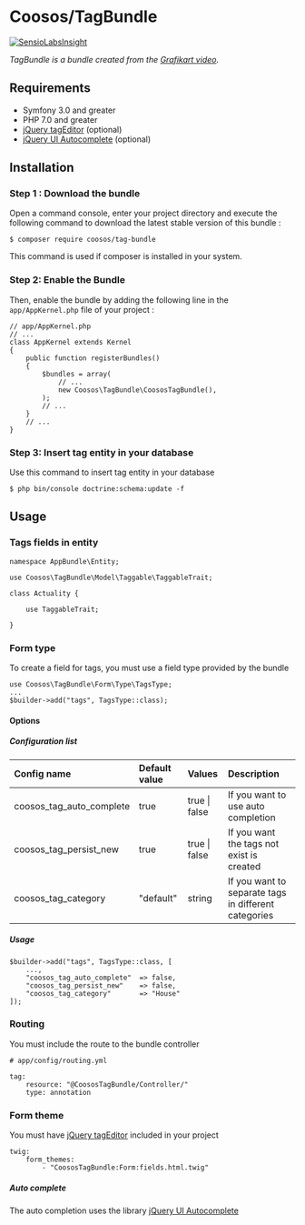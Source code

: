 # Coosos/TagBundle

[![SensioLabsInsight](https://insight.sensiolabs.com/projects/15b5ca2c-ff07-46e0-b258-da8218961e12/mini.png)](https://insight.sensiolabs.com/projects/15b5ca2c-ff07-46e0-b258-da8218961e12)

_TagBundle is a bundle created from the 
[Grafikart video](https://www.grafikart.fr/tutoriels/symfony/tags-form-type-882)._

## Requirements

* Symfony 3.0 and greater
* PHP 7.0 and greater
* [jQuery tagEditor](https://github.com/Pixabay/jQuery-tagEditor) (optional)
* [jQuery UI Autocomplete](https://jqueryui.com/autocomplete/) (optional)

## Installation

### Step 1 : Download the bundle

Open a command console, enter your project directory and execute the
following command to download the latest stable version of this bundle :

    $ composer require coosos/tag-bundle
    
This command is used if composer is installed in your system.

### Step 2: Enable the Bundle

Then, enable the bundle by adding the following line in the ``app/AppKernel.php``
file of your project :

    // app/AppKernel.php
    // ...
    class AppKernel extends Kernel
    {
        public function registerBundles()
        {
            $bundles = array(
                // ...
                new Coosos\TagBundle\CoososTagBundle(),
            );
            // ...
        }
        // ...
    }

### Step 3: Insert tag entity in your database 

Use this command to insert tag entity in your database

    $ php bin/console doctrine:schema:update -f
    
## Usage

### Tags fields in entity

    namespace AppBundle\Entity;
    
    use Coosos\TagBundle\Model\Taggable\TaggableTrait;
    
    class Actuality {
    
        use TaggableTrait;
    
    }

### Form type

To create a field for tags, you must use a field type provided by the bundle
    
    use Coosos\TagBundle\Form\Type\TagsType;
    ...
    $builder->add("tags", TagsType::class);
    
#### Options

##### Configuration list

<table>
    <thead>
        <tr>
            <th align="left">Config name</th>
            <th align="left">Default value</th>
            <th align="left">Values</th>
            <th align="left">Description</th>
        </tr>
    </thead>
    <tbody>
        <tr>
            <td>coosos_tag_auto_complete</td>
            <td>true</td>
            <td>true | false</td>
            <td>If you want to use auto completion</td>
        </tr>
        <tr>
            <td>coosos_tag_persist_new</td>
            <td>true</td>
            <td>true | false</td>
            <td>If you want the tags not exist is created</td>
        </tr>
        <tr>
            <td>coosos_tag_category</td>
            <td>"default"</td>
            <td>string</td>
            <td>If you want to separate tags in different categories</td>
        </tr>
    </tbody>
</table>

##### Usage

    $builder->add("tags", TagsType::class, [
        ...,
        "coosos_tag_auto_complete"  => false,
        "coosos_tag_persist_new"    => false,
        "coosos_tag_category"       => "House"
    ]);

### Routing

You must include the route to the bundle controller

    # app/config/routing.yml
    
    tag:
        resource: "@CoososTagBundle/Controller/"
        type: annotation

### Form theme

You must have [jQuery tagEditor](https://github.com/Pixabay/jQuery-tagEditor) included in your project

    twig:
        form_themes:
            - "CoososTagBundle:Form:fields.html.twig"

##### Auto complete

The auto completion uses the library [jQuery UI Autocomplete](https://jqueryui.com/autocomplete/)


